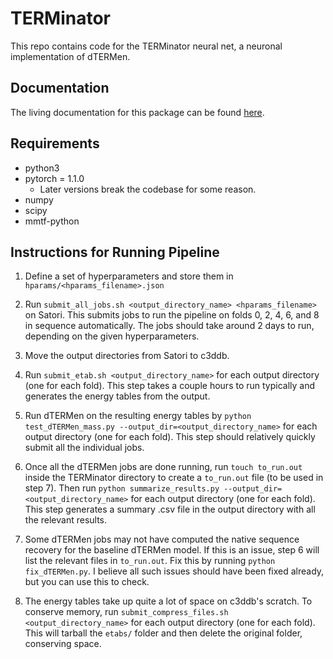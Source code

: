 # TERMinator
This repo contains code for the TERMinator neural net, a neuronal implementation of dTERMen.

## Documentation
The living documentation for this package can be found [here](https://docs.google.com/document/d/1xiaKvsUgBG5gzdJVc7iZQBsFyWzoPZx4k-vBip66Q20/edit?usp=sharing).

## Requirements
* python3
* pytorch = 1.1.0
    * Later versions break the codebase for some reason.
* numpy
* scipy
* mmtf-python

## Instructions for Running Pipeline

1. Define a set of hyperparameters and store them in `hparams/<hparams_filename>.json`

2. Run `submit_all_jobs.sh <output_directory_name> <hparams_filename>` on Satori. This submits jobs to run the pipeline on folds 0, 2, 4, 6, and 8 in sequence automatically. The jobs should take around 2 days to run, depending on the given hyperparameters.

3. Move the output directories from Satori to c3ddb.

4. Run `submit_etab.sh <output_directory_name>` for each output directory (one for each fold). This step takes a couple hours to run typically and generates the energy tables from the output.

5. Run dTERMen on the resulting energy tables by `python test_dTERMen_mass.py --output_dir=<output_directory_name>` for each output directory (one for each fold). This step should relatively quickly submit all the individual jobs.

6. Once all the dTERMen jobs are done running, run `touch to_run.out` inside the TERMinator directory to create a `to_run.out` file (to be used in step 7). Then run `python summarize_results.py --output_dir=<output_directory_name>` for each output directory (one for each fold). This step generates a summary .csv file in the output directory with all the relevant results.

7. Some dTERMen jobs may not have computed the native sequence recovery for the baseline dTERMen model. If this is an issue, step 6 will list the relevant files in `to_run.out`. Fix this by running `python fix_dTERMen.py`. I believe all such issues should have been fixed already, but you can use this to check.

8. The energy tables take up quite a lot of space on c3ddb's scratch. To conserve memory, run `submit_compress_files.sh <output_directory_name>` for each output directory (one for each fold). This will tarball the `etabs/` folder and then delete the original folder, conserving space. 
